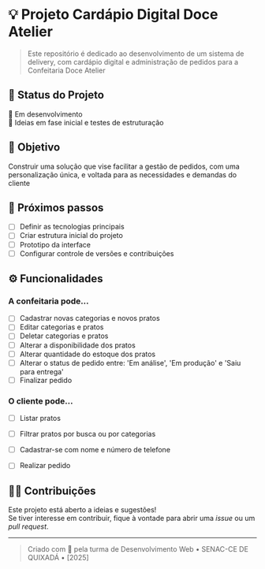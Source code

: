 # 💡 Projeto Cardápio Digital Doce Atelier

> Este repositório é dedicado ao desenvolvimento de um sistema de delivery, com cardápio digital e administração de pedidos para a Confeitaria Doce Atelier

## 📍 Status do Projeto

🚧 Em desenvolvimento  
🔎 Ideias em fase inicial e testes de estruturação

## 🎯 Objetivo

Construir uma solução que vise facilitar a gestão de pedidos, com uma personalização única, e voltada para as necessidades e demandas do cliente

## 📌 Próximos passos

- [ ] Definir as tecnologias principais
- [ ] Criar estrutura inicial do projeto
- [ ] Prototipo da interface
- [ ] Configurar controle de versões e contribuições

## ⚙️ Funcionalidades 
### A confeitaria pode...
- [ ] Cadastrar novas categorias e novos pratos
- [ ] Editar categorias e pratos
- [ ] Deletar categorias e pratos
- [ ] Alterar a disponibilidade dos pratos
- [ ] Alterar quantidade do estoque dos pratos
- [ ] Alterar o status de pedido entre: 'Em análise', 'Em produção' e 'Saiu para entrega'
- [ ] Finalizar pedido
### O cliente pode...
- [ ] Listar pratos
- [ ] Filtrar pratos por busca ou por categorias
- [ ] Cadastrar-se com nome e número de telefone
- [ ] Realizar pedido


## 🙋‍♂️ Contribuições

Este projeto está aberto a ideias e sugestões!  
Se tiver interesse em contribuir, fique à vontade para abrir uma *issue* ou um *pull request*.

---

> Criado com 💙 pela turma de Desenvolvimento Web • SENAC-CE DE QUIXADÁ • [2025]